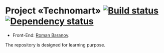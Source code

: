 # Project «Technomart» [![Build status][travis-image]][travis-url] [![Dependency status][dependency-image]][dependency-url]

* Front-End: [Roman Baranov](https://).

The repository is designed for learning purpose.

[travis-image]: https://travis-ci.org/baranovRP/technomart.svg?branch=master
[travis-url]: https://travis-ci.org/baranovRP/technomart
[dependency-image]: https://david-dm.org/baranovRP/technomart.svg?style=flat-square
[dependency-url]: https://david-dm.org/baranovRP/technomart

